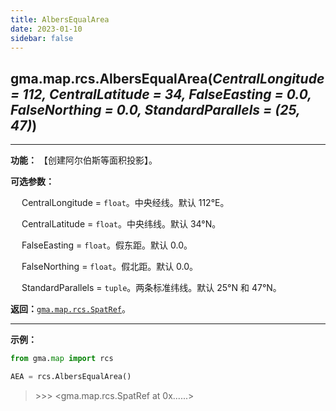 ```yaml
---
title: AlbersEqualArea
date: 2023-01-10
sidebar: false
---
```


## gma.map.rcs.**AlbersEqualArea**(*CentralLongitude = 112, CentralLatitude = 34, FalseEasting = 0.0, FalseNorthing = 0.0, StandardParallels = (25, 47)*)<Badge text="1.1.2 +"/> 

---

**功能：** 【创建阿尔伯斯等面积投影】。

**可选参数：**

&emsp; CentralLongitude = `float`。中央经线。默认 112°E。

&emsp; CentralLatitude = `float`。中央纬线。默认 34°N。

&emsp; FalseEasting = `float`。假东距。默认 0.0。

&emsp; FalseNorthing = `float`。假北距。默认 0.0。

&emsp; StandardParallels = `tuple`。两条标准纬线。默认 25°N 和 47°N。

**返回：**[`gma.map.rcs.SpatRef`](/UserGuide/map/rcs/SpatRef/)。

---

**示例：**
```python
from gma.map import rcs

AEA = rcs.AlbersEqualArea()
```

> \>>> <gma.map.rcs.SpatRef at 0x......>
